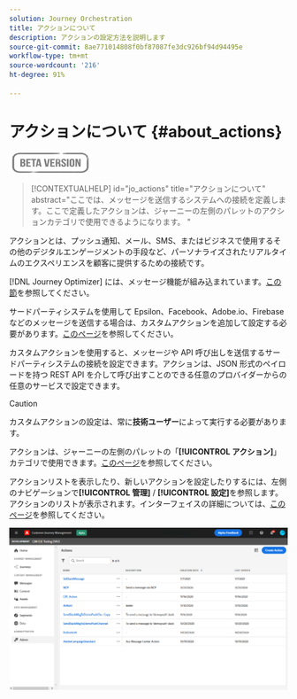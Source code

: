 ```yaml
---
solution: Journey Orchestration
title: アクションについて
description: アクションの設定方法を説明します
source-git-commit: 8ae771014808f0bf87087fe3dc926bf94d94495e
workflow-type: tm+mt
source-wordcount: '216'
ht-degree: 91%

---
```


# アクションについて {#about_actions}

![](../assets/do-not-localize/badge.png)

>[!CONTEXTUALHELP]
>id="jo_actions"
>title="アクションについて"
>abstract="ここでは、メッセージを送信するシステムへの接続を定義します。ここで定義したアクションは、ジャーニーの左側のパレットのアクションカテゴリで使用できるようになります。 "

アクションとは、プッシュ通知、メール、SMS、またはビジネスで使用するその他のデジタルエンゲージメントの手段など、パーソナライズされたリアルタイムのエクスペリエンスを顧客に提供するための接続です。

[!DNL Journey Optimizer] には、メッセージ機能が組み込まれています。[この節](../get-started-content.md)を参照してください。

サードパーティシステムを使用して Epsilon、Facebook、Adobe.io、Firebase などのメッセージを送信する場合は、カスタムアクションを追加して設定する必要があります。[このページ](../action/about-custom-action-configuration.md)を参照してください。

カスタムアクションを使用すると、メッセージや API 呼び出しを送信するサードパーティシステムの接続を設定できます。アクションは、JSON 形式のペイロードを持つ REST API を介して呼び出すことのできる任意のプロバイダーからの任意のサービスで設定できます。

>[!CAUTION]
>
>カスタムアクションの設定は、常に&#x200B;**技術ユーザー**&#x200B;によって実行する必要があります。

アクションは、ジャーニーの左側のパレットの「**[!UICONTROL アクション]**」カテゴリで使用できます。[このページ](../building-journeys/about-journey-activities.md#action-activities)を参照してください。

アクションリストを表示したり、新しいアクションを設定したりするには、左側のナビゲーションで&#x200B;**[!UICONTROL 管理]** / **[!UICONTROL 設定]**&#x200B;を参照します。 アクションのリストが表示されます。インターフェイスの詳細については、[このページ](../user-interface.md)を参照してください。

![](../assets/custom1.png)
